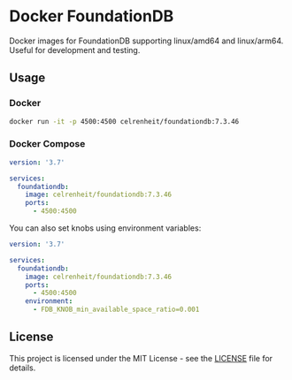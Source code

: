 # Docker FoundationDB

 Docker images for FoundationDB supporting linux/amd64 and linux/arm64.
 Useful for development and testing.

 ## Usage

 ### Docker

```bash
docker run -it -p 4500:4500 celrenheit/foundationdb:7.3.46
```

 ### Docker Compose

```yaml
version: '3.7'

services:
  foundationdb:
    image: celrenheit/foundationdb:7.3.46
    ports:
      - 4500:4500
```

You can also set knobs using environment variables:

```yaml
version: '3.7'

services:
  foundationdb:
    image: celrenheit/foundationdb:7.3.46
    ports:
      - 4500:4500
    environment:
      - FDB_KNOB_min_available_space_ratio=0.001
```

## License

This project is licensed under the MIT License - see the [LICENSE](LICENSE) file for details.
